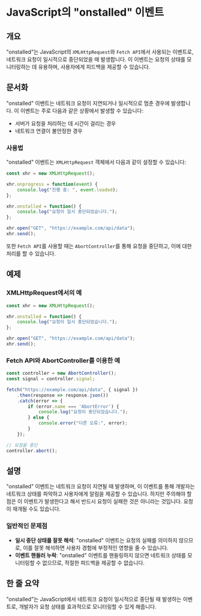 <!--
Meta Description: # JavaScript의 "onstalled" 이벤트 ## 개요 "onstalled"는 JavaScript의 `XMLHttpRequest`와 `Fetch API`에서 사용되는 이벤트로, 네트워크 요청이 일시적으로 중단되었을 때 발생합니다. 이 이벤트는 요청의 상태를 모...
Meta Keywords: onstalled, 요청이, xhr, 네트워크, 있습니다
-->

# JavaScript의 "onstalled" 이벤트

## 개요
"onstalled"는 JavaScript의 `XMLHttpRequest`와 `Fetch API`에서 사용되는 이벤트로, 네트워크 요청이 일시적으로 중단되었을 때 발생합니다. 이 이벤트는 요청의 상태를 모니터링하는 데 유용하며, 사용자에게 피드백을 제공할 수 있습니다.

## 문서화
"onstalled" 이벤트는 네트워크 요청이 지연되거나 일시적으로 멈춘 경우에 발생합니다. 이 이벤트는 주로 다음과 같은 상황에서 발생할 수 있습니다:
- 서버가 요청을 처리하는 데 시간이 걸리는 경우
- 네트워크 연결이 불안정한 경우

### 사용법
"onstalled" 이벤트는 `XMLHttpRequest` 객체에서 다음과 같이 설정할 수 있습니다:

```javascript
const xhr = new XMLHttpRequest();

xhr.onprogress = function(event) {
    console.log("진행 중: ", event.loaded);
};

xhr.onstalled = function() {
    console.log("요청이 일시 중단되었습니다.");
};

xhr.open("GET", "https://example.com/api/data");
xhr.send();
```

또한 `Fetch API`를 사용할 때는 `AbortController`를 통해 요청을 중단하고, 이에 대한 처리를 할 수 있습니다.

## 예제
### XMLHttpRequest에서의 예
```javascript
const xhr = new XMLHttpRequest();

xhr.onstalled = function() {
    console.log("요청이 일시 중단되었습니다.");
};

xhr.open("GET", "https://example.com/api/data");
xhr.send();
```

### Fetch API와 AbortController를 이용한 예
```javascript
const controller = new AbortController();
const signal = controller.signal;

fetch("https://example.com/api/data", { signal })
    .then(response => response.json())
    .catch(error => {
        if (error.name === 'AbortError') {
            console.log("요청이 중단되었습니다.");
        } else {
            console.error("다른 오류:", error);
        }
    });

// 요청을 중단
controller.abort();
```

## 설명
"onstalled" 이벤트는 네트워크 요청이 지연될 때 발생하며, 이 이벤트를 통해 개발자는 네트워크 상태를 파악하고 사용자에게 알림을 제공할 수 있습니다. 하지만 주의해야 할 점은 이 이벤트가 발생한다고 해서 반드시 요청이 실패한 것은 아니라는 것입니다. 요청이 재개될 수도 있습니다.

### 일반적인 문제점
- **일시 중단 상태를 잘못 해석**: "onstalled" 이벤트는 요청의 실패를 의미하지 않으므로, 이를 잘못 해석하면 사용자 경험에 부정적인 영향을 줄 수 있습니다.
- **이벤트 핸들러 누락**: "onstalled" 이벤트를 핸들링하지 않으면 네트워크 상태를 모니터링할 수 없으므로, 적절한 피드백을 제공할 수 없습니다.

## 한 줄 요약
"onstalled"는 JavaScript에서 네트워크 요청이 일시적으로 중단될 때 발생하는 이벤트로, 개발자가 요청 상태를 효과적으로 모니터링할 수 있게 해줍니다.